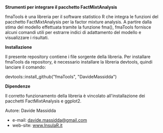 <b>Strumenti per integrare il pacchetto FactMixtAnalysis</b>

fmaTools è una libreria per il software statistico R che integra le funzioni del pacchetto FactMixtAnalysis per la factor mixture analysis. A partire dalla stima del modello effettuata tramite la funzione fma(), fmaTools fornisce alcuni comandi utili per estrarre indici di adattamento del modello e visualizzare i risultati.

<b>Installazione</b>

Il presente repository contiene i file sorgente della libreria. Per installare fmaTools da repository, è necessario installare la libreria devtools, quindi lanciare il comando:

devtools::install_github("fmaTools", "DavideMassidda")

<b>Dipendenze</b>

Il corretto funzionamento della libreria è vincolato all'installazione dei pacchetti FactMixtAnalysis e ggplot2.

Autore: Davide Massidda
- e-mail: davide.massidda@gmail.com
- web-site: www.InsulaR.it
